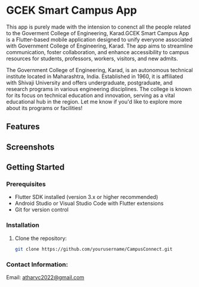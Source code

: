 # GCEK Smart Campus App

This app is purely made with the  intension to conenct all the people related to the Goverment College of Engineering, Karad.GCEK Smart Campus App is a Flutter-based mobile application designed to unify everyone associated with Government College of Engineering, Karad. The app aims to streamline communication, foster collaboration, and enhance accessibility to campus resources for students, professors, workers, visitors, and new admits.

The Government College of Engineering, Karad, is an autonomous technical institute located in Maharashtra, India. Established in 1960, it is affiliated with Shivaji University and offers undergraduate, postgraduate, and research programs in various engineering disciplines. The college is known for its focus on technical education and innovation, serving as a vital educational hub in the region. Let me know if you'd like to explore more about its programs or facilities!

## Features
<!-- - **User Profiles:** Customizable profiles for students, faculty, and visitors.
- **Campus Updates:** Notifications for events, deadlines, and announcements.
- **Interactive Campus Map:** Helps new students and visitors navigate the campus.
- **Resource Hub:** Access to class schedules, syllabi, and e-resources.
- **Messaging & Communication:** Secure chat and group messaging features.
- **Event Management:** Organize college events and participate in club activities.
- **Food & Facilities Information:** Details about canteens, shops, and campus amenities.
- **Job & Internship Board:** Connect students with opportunities posted by alumni and companies. -->

## Screenshots
<!-- _(Include screenshots of the app interface here to showcase its design and usability.)_ -->

## Getting Started

### Prerequisites
- Flutter SDK installed (version 3.x or higher recommended)
- Android Studio or Visual Studio Code with Flutter extensions
- Git for version control

### Installation
1. Clone the repository:
   ```bash
   git clone https://github.com/yourusername/CampusConnect.git

### Contact Information:
Email: atharvc2022@gmail.com
